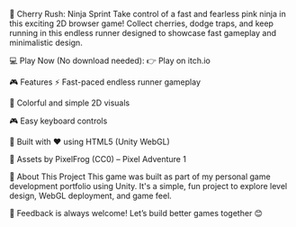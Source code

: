 🍒 Cherry Rush: Ninja Sprint
Take control of a fast and fearless pink ninja in this exciting 2D browser game!
Collect cherries, dodge traps, and keep running in this endless runner designed to showcase fast gameplay and minimalistic design.

💻 Play Now (No download needed):
👉 Play on itch.io

🎮 Features
⚡ Fast-paced endless runner gameplay

🌈 Colorful and simple 2D visuals

🎮 Easy keyboard controls

🧱 Built with ❤️ using HTML5 (Unity WebGL)

🧩 Assets by PixelFrog (CC0) – Pixel Adventure 1

🔧 About This Project
This game was built as part of my personal game development portfolio using Unity.
It's a simple, fun project to explore level design, WebGL deployment, and game feel.

💬 Feedback is always welcome!
Let’s build better games together 😊

